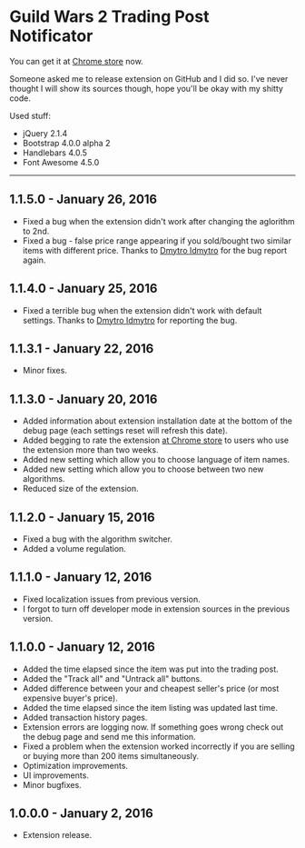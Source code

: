 # Guild Wars 2 Trading Post Notificator
You can get it at [Chrome store](https://chrome.google.com/webstore/detail/fmfminppfcknlpekeffahpnpfahmhojk) now.

Someone asked me to release extension on GitHub and I did so. I've never thought I will show its sources though, hope you'll be okay with my shitty code.

Used stuff:
* jQuery 2.1.4
* Bootstrap 4.0.0 alpha 2
* Handlebars 4.0.5
* Font Awesome 4.5.0

---

## 1.1.5.0 - January 26, 2016
* Fixed a bug when the extension didn't work after changing the aglorithm to 2nd.
* Fixed a bug - false price range appearing if you sold/bought two similar items with different price. Thanks to [Dmytro Idmytro](https://vk.com/i.dmytro) for the bug report again.

## 1.1.4.0 - January 25, 2016
* Fixed a terrible bug when the extension didn't work with default settings. Thanks to [Dmytro Idmytro](https://vk.com/i.dmytro) for reporting the bug.

## 1.1.3.1 - January 22, 2016
* Minor fixes. 

## 1.1.3.0 - January 20, 2016
* Added information about extension installation date at the bottom of the debug page (each settings reset will refresh this date).
* Added begging to rate the extension [at Chrome store](https://chrome.google.com/webstore/detail/guild-wars-2-trading-post/fmfminppfcknlpekeffahpnpfahmhojk) to users who use the extension more than two weeks.
* Added new setting which allow you to choose language of item names.
* Added new setting which allow you to choose between two new algorithms.
* Reduced size of the extension.

## 1.1.2.0 - January 15, 2016
* Fixed a bug with the algorithm switcher.
* Added a volume regulation.

## 1.1.1.0 - January 12, 2016
* Fixed localization issues from previous version.
* I forgot to turn off developer mode in extension sources in the previous version.

## 1.1.0.0 - January 12, 2016
* Added the time elapsed since the item was put into the trading post.
* Added the "Track all" and "Untrack all" buttons.
* Added difference between your and cheapest seller's price (or most expensive buyer's price).
* Added the time elapsed since the item listing was updated last time.
* Added transaction history pages.
* Extension errors are logging now. If something goes wrong check out the debug page and send me this information.
* Fixed a problem when the extension worked incorrectly if you are selling or buying more than 200 items simultaneously.
* Optimization improvements.
* UI improvements.
* Minor bugfixes.

## 1.0.0.0 - January 2, 2016
* Extension release.
